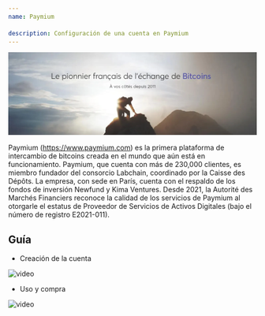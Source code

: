 ```yaml
---
name: Paymium

description: Configuración de una cuenta en Paymium
---
```


![cover](assets/cover.webp)

Paymium (https://www.paymium.com) es la primera plataforma de intercambio de bitcoins creada en el mundo que aún está en funcionamiento. Paymium, que cuenta con más de 230,000 clientes, es miembro fundador del consorcio Labchain, coordinado por la Caisse des Dépôts. La empresa, con sede en París, cuenta con el respaldo de los fondos de inversión Newfund y Kima Ventures. Desde 2021, la Autorité des Marchés Financiers reconoce la calidad de los servicios de Paymium al otorgarle el estatus de Proveedor de Servicios de Activos Digitales (bajo el número de registro E2021-011).

## Guía

- Creación de la cuenta

![video](https://youtu.be/fioQ7BvmFtI)

- Uso y compra

![video](https://youtu.be/JVizZzRmJf8)
